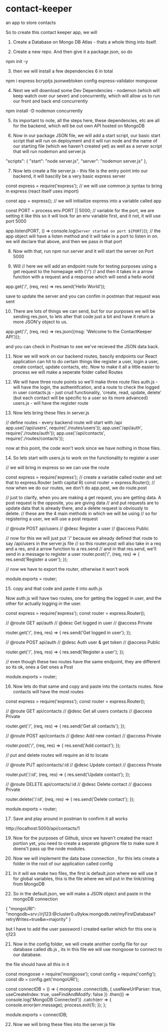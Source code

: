 # contact-keeper

an app to store contacts

So to create this contact keeper app, we will

1. Create a Database on Mongo DB Atlas - thats a whole thing into itself.

2. Create a new repo. And then give it a package json, so do

npm init -y

3. then we will install a few dependencies 6 in total

npm i express bcryptjs jsonwebtoken config express-validator mongoose

4. Next we will download some Dev Dependencies - nodemon (which will keep watch over our sever) and concurrently, which will allow us to run our front and back end concurrently 

npm install -D nodemon concurrently 

5. its important to note, all the steps here, these dependencies, etc are all for the backend, which will be out own API hosted on MongoDB 

6. Now in our package JSON file, we will add a start script, our basic start script that will run on deployment and it will run node and the name of our starting file (which we haven't created yet) as well as a server script that will run nodemon and server.js

"scripts": {
    "start": "node server.js",
    "server": "nodemon server.js"
  },

7. Now lets create a file server.js - this file is the entry point into our backend, it will bascilly be a very basic express server 

const express = require('express'); // we will use common js syntax to bring in express (react itself uses import)

const app = express(); // we will initiailize express into a variable called app

const PORT = process.env.PORT || 5000; // variable for the port, we are setting it like this so it will look for an env variable first, and it not, it will use port 5000

app.listen(PORT, () => console.log(`Server started on port ${PORT}`)); // the app object will have a listen method and it will take in a port to listen in on. we will declare that above, and then we pass in that port

8. Now with that, run npm run server and it will start the server on Port 5000 

9. Will
// here we will add an endpoint route for testing purposes using a get request to the homepage with ('/')
// and then it takes in a arrow function with a request and a response which will send a hello world

app.get('/', (req, res) => res.send('Hello World'));

save to update the server and you can confim in postman that request was sent 

10. There are lots of things we can send, but for our purposes we will be sending res.json, to lets alter that code just a bit and have it return a more JSON'y object to us.

app.get('/', (req, res) => res.json({msg: 'Welcome to the ContactKeeper API'}));

and you can check in Postman to see we've recieved the JSON data back. 

11. Now we will work on our backend routes, bascily endpoints our React application can hit to do certain things like register a user, login a user, create contact, update contacts, etc. Now to make it all a little easier to process we will make a seperate folder called Routes 

12. We will have three route points so we'll make three route files
auth.js - will have the login, the authentifcation, and a route to check the logged in user
contacts.js - just crud functionalily, 'create, read, update, delete' (but each contact will be specific to a user so its more advanced)
users.js - will have the register route 

13. Now lets bring these files in server.js

// define routes - every backend route will start with /api
app.use('/api/users', require('./routes/users'));
app.use('/api/auth', require('./routes/auth'));
app.use('/api/contacts', require('./routes/contacts'));

now at this point, the code won't work since we have nothing in those files. 

14. So lets start with users.js to work on the functionality to register a user 

// we will bring in express so we can use the route 

const express = require('express');
// create a variable called router and set that to express.Router (with capital R)
const router = express.Router(); 
// now when we do our routes, we don't do app.post, we do route.post


// just to clarify, when you are making a get request, you are getting data. A post request is the opposite, you are giving data 
// and put requests are to update data that is already there, and a delete request is obviously to delete.
// these are the 4 main methods in which we will be using 
// so for registering a user, we will use a post request 

// @route POST api/users
// @desc Register a user
// @access Public 

// now for this we will just put '/' because we already defined that route to say /api/users in the server.js file
// so this router.post will also take in a req and a res, and a arrow function to a res.send 
// and in that res.send, we'll send in a message to register a user
router.post('/', (req, res) => {
    res.send('Register a user'); 
});

// now we have to export the router, otherwise it won't work

module.exports = router; 

15. copy and that code and paste it into auth.js

Now auth.js will have two routes, one for getting the logged in user, and the other for actually logging in the user. 


const express = require('express');
const router = express.Router(); 

// @route GET api/auth 
// @desc Get logged in user 
// @access Private 

router.get('/', (req, res) => {
    res.send('Get logged in user'); 
});

// @route POST api/auth 
// @desc Auth user & get token 
// @access Public

router.get('/', (req, res) => {
    res.send('Register a user'); 
});

// even though these two routes have the same endpoint, they are different so its ok, ones a Get ones a Post 

module.exports = router; 

16. Now lets do that same and copy and paste into the contacts routes. Now contacts will have the most routes  

const express = require('express');
const router = express.Router(); 

// @route   GET api/contacts
// @desc    Get all users contacts 
// @access  Private 

router.get('/', (req, res) => {
    res.send('Get all contacts'); 
});

// @route   POST api/contacts
// @desc    Add new contact 
// @access  Private 

router.post('/', (req, res) => {
    res.send('Add contact'); 
});

// put and delete routes will require an id to locate

// @route   PUT api/contacts/:id
// @desc    Update contact 
// @access  Private 

router.put('/:id', (req, res) => {
    res.send('Update contact'); 
});

// @route   DELETE api/contacts/:id
// @desc    Delete contact 
// @access  Private 

router.delete('/:id', (req, res) => {
    res.send('Delete contact'); 
});

module.exports = router; 

17. Save and play around in postman to confirm it all works

http://localhost:5000/api/contacts/1

19. Now for the purposes of Github, since we haven't created the react portion yet, you need to create a seperate gitignore file to make sure it doens't pass up the node modules. 

18. Now we will implement the data base connection , for this lets create a folder in the root of our application called config 

19. In it will we make two files, the first is default.json where we will use it for global variables, this is the file where we will put in the link/string from MongoDB 

20. So in the default.json, we will make a JSON object and paste in the mongoDB connection 

{
    "mongoURI": "mongodb+srv://rj123:<password>@cluster0.u9ykw.mongodb.net/myFirstDatabase?retryWrites=true&w=majority"
}

but I have to add the user password I created earlier which for this one is rj123

21. Now in the config folder, we will create another config file for our database called db.js ,  its in this file we will use mongoose to connect to our database. 

the file should have all this in it 

const mongoose = require('mongoose');
const config = require('config');
const db = config.get('mongoURI');

const connectDB = () => {
    mongoose
        .connect(db, {
            useNewUrlParser: true,
            useCreateIndex: true, 
            useFindAndModify: false 
        })
        .then(() => console.log('MongoDB Connected'))
        .catch(err => {
            console.error(err.message);
            process.exit(1);
        });
};

module.exports = connectDB; 


22. Now we will bring these files into the server.js file 



